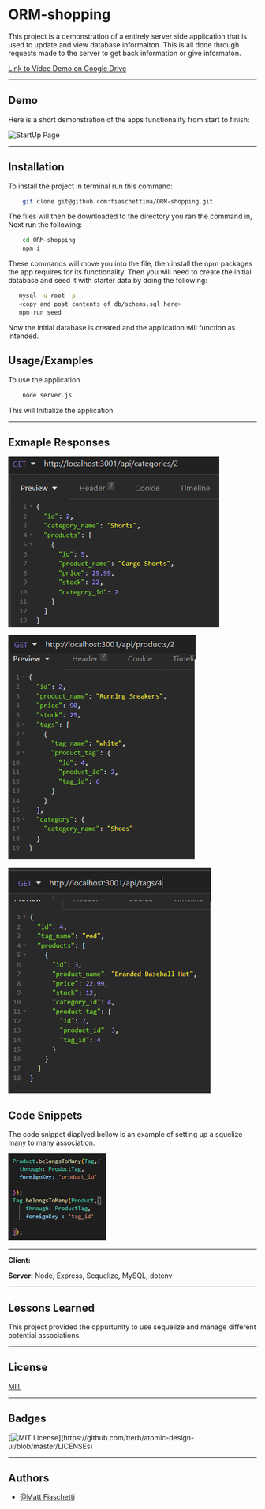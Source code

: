 # ORM-shopping

This project is a demonstration of a entirely server side application that is used to update and view database informaiton. This is all done through requests made to the server to get back information or give informaton.<br>

[Link to Video Demo on Google Drive](https://drive.google.com/file/d/1qgPWurUzFA9Ne6-sA6yRqEFdgXKJaWYw/view)

---

## Demo

Here is a short demonstration of the apps functionality from start to finish:

![StartUp Page](./Assets//Images//fullDemoGif.gif)

---

## Installation

To install the project in terminal run this command:

```bash
    git clone git@github.com:fiaschettima/ORM-shopping.git

```
The files will then be downloaded to the directory you ran the command in, Next run the following:
```bash
    cd ORM-shopping
    npm i
```
These commands will move you into the file, then install the npm packages the app requires for its functionality.
 Then you will need to create the initial database and seed it with starter data by doing the following:

 ```bash
    mysql -u root -p
    <copy and post contents of db/schems.sql here>
    npm run seed
```   
Now the initial database is created and the application will function as intended.

## Usage/Examples

To use the application 
```bash
    node server.js
```
This will Initialize the application

---
## Exmaple Responses

![Many to Many relationship Example](./Assets/Images/catExRes.png)

![Many to Many relationship Example](./Assets/Images/productsExRes.png)

![Many to Many relationship Example](./Assets/Images/tagExRes.png)


## Code Snippets

The code snippet diaplyed bellow is an example of setting up a squelize many to many association. 

![Many to Many relationship Example](./Assets/Images/manyToMany.png)

---
**Client:** 

**Server:** Node, Express, Sequelize, MySQL, dotenv

---

## Lessons Learned

This project provided the oppurtunity to use sequelize and manage different potential associations.

---

## License

[MIT](https://choosealicense.com/licenses/mit/)

---

## Badges

[![MIT License](https://img.shields.io/apm/l/atomic-design-ui.svg?)](https://github.com/tterb/atomic-design-ui/blob/master/LICENSEs)

---

## Authors

- [@Matt Fiaschetti](https://github.com/fiaschettima)

